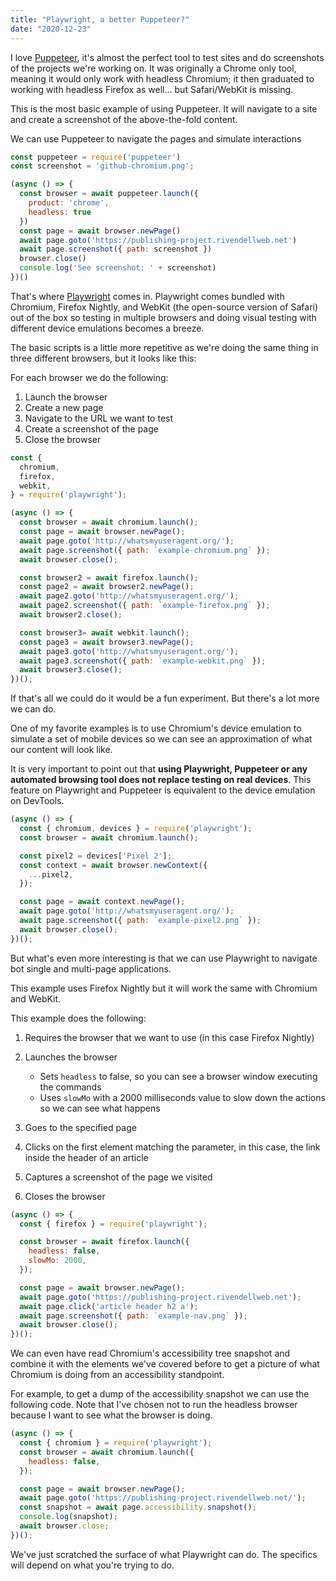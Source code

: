 ```yaml
---
title: "Playwright, a better Puppeteer?"
date: "2020-12-23"
---
```


I love [Puppeteer](https://developers.google.com/web/tools/puppeteer/), it's almost the perfect tool to test sites and do screenshots of the projects we're working on. It was originally a Chrome only tool, meaning it would only work with headless Chromium; it then graduated to working with headless Firefox as well... but Safari/WebKit is missing.

This is the most basic example of using Puppeteer. It will navigate to a site and create a screenshot of the above-the-fold content.

We can use Puppeteer to navigate the pages and simulate interactions

```js
const puppeteer = require('puppeteer')
const screenshot = 'github-chromium.png';

(async () => {
  const browser = await puppeteer.launch({
    product: 'chrome',
    headless: true
  })
  const page = await browser.newPage()
  await page.goto('https://publishing-project.rivendellweb.net')
  await page.screenshot({ path: screenshot })
  browser.close()
  console.log('See screenshot: ' + screenshot)
})()
```

That's where [Playwright](https://playwright.dev/) comes in. Playwright comes bundled with Chromium, Firefox Nightly, and WebKit (the open-source version of Safari) out of the box so testing in multiple browsers and doing visual testing with different device emulations becomes a breeze.

The basic scripts is a little more repetitive as we're doing the same thing in three different browsers, but it looks like this:

For each browser we do the following:

1. Launch the browser
2. Create a new page
3. Navigate to the URL we want to test
4. Create a screenshot of the page
5. Close the browser

```js
const {
  chromium,
  firefox,
  webkit,
} = require('playwright');

(async () => {
  const browser = await chromium.launch();
  const page = await browser.newPage();
  await page.goto('http://whatsmyuseragent.org/');
  await page.screenshot({ path: `example-chromium.png` });
  await browser.close();

  const browser2 = await firefox.launch();
  const page2 = await browser2.newPage();
  await page2.goto('http://whatsmyuseragent.org/');
  await page2.screenshot({ path: `example-firefox.png` });
  await browser2.close();

  const browser3= await webkit.launch();
  const page3 = await browser3.newPage();
  await page3.goto('http://whatsmyuseragent.org/');
  await page3.screenshot({ path: `example-webkit.png` });
  await browser3.close();
})();
```

If that's all we could do it would be a fun experiment. But there's a lot more we can do.

One of my favorite examples is to use Chromium's device emulation to simulate a set of mobile devices so we can see an approximation of what our content will look like.

It is very important to point out that **using Playwright, Puppeteer or any automated browsing tool does not replace testing on real devices**. This feature on Playwright and Puppeteer is equivalent to the device emulation on DevTools.

```js
(async () => {
  const { chromium, devices } = require('playwright');
  const browser = await chromium.launch();

  const pixel2 = devices['Pixel 2'];
  const context = await browser.newContext({
    ...pixel2,
  });

  const page = await context.newPage();
  await page.goto('http://whatsmyuseragent.org/');
  await page.screenshot({ path: `example-pixel2.png` });
  await browser.close();
})();
```

But what's even more interesting is that we can use Playwright to navigate bot single and multi-page applications.

This example uses Firefox Nightly but it will work the same with Chromium and WebKit.

This example does the following:

1. Requires the browser that we want to use (in this case Firefox Nightly)
2. Launches the browser
    
    - Sets `headless` to false, so you can see a browser window executing the commands
    - Uses `slowMo` with a 2000 milliseconds value to slow down the actions so we can see what happens
3. Goes to the specified page
4. Clicks on the first element matching the parameter, in this case, the link inside the header of an article
5. Captures a screenshot of the page we visited
6. Closes the browser

```js
(async () => {
  const { firefox } = require('playwright');

  const browser = await firefox.launch({
    headless: false,
    slowMo: 2000,
  });

  const page = await browser.newPage();
  await page.goto('https://publishing-project.rivendellweb.net');
  await page.click('article header h2 a');
  await page.screenshot({ path: `example-nav.png` });
  await browser.close();
})();
```

We can even have read Chromium's accessibility tree snapshot and combine it with the elements we've covered before to get a picture of what Chromium is doing from an accessibility standpoint.

For example, to get a dump of the accessibility snapshot we can use the following code. Note that I've chosen not to run the headless browser because I want to see what the browser is doing.

```js
(async () => {
  const { chromium } = require('playwright');
  const browser = await chromium.launch({
    headless: false,
  });

  const page = await browser.newPage();
  await page.goto('https://publishing-project.rivendellweb.net/');
  const snapshot = await page.accessibility.snapshot();
  console.log(snapshot);
  await browser.close;
})();
```

We've just scratched the surface of what Playwright can do. The specifics will depend on what you're trying to do.
